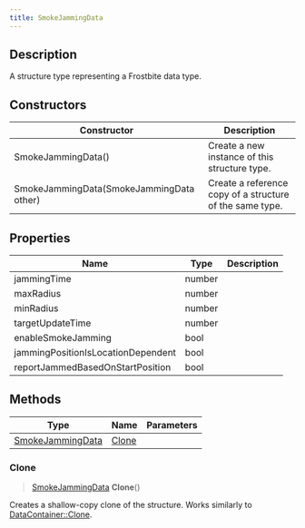 ```yaml
---
title: SmokeJammingData
---
```

## Description

A structure type representing a Frostbite data type.

## Constructors

| Constructor                              | Description                                              |
| ---------------------------------------- | -------------------------------------------------------- |
| SmokeJammingData()                       | Create a new instance of this structure type.            |
| SmokeJammingData(SmokeJammingData other) | Create a reference copy of a structure of the same type. |

## Properties

| Name                               | Type   | Description |
| ---------------------------------- | ------ | ----------- |
| jammingTime                        | number |             |
| maxRadius                          | number |             |
| minRadius                          | number |             |
| targetUpdateTime                   | number |             |
| enableSmokeJamming                 | bool   |             |
| jammingPositionIsLocationDependent | bool   |             |
| reportJammedBasedOnStartPosition   | bool   |             |

## Methods

| Type                                 | Name            | Parameters |
| ------------------------------------ | --------------- | ---------- |
| [SmokeJammingData](/vext/ref/fb/smokejammingdata/) | [Clone](#clone) |            |

### Clone

> [SmokeJammingData](/vext/ref/fb/smokejammingdata/) **Clone**()

Creates a shallow-copy clone of the structure. Works similarly to [DataContainer::Clone](/vext/ref/shared/class/datacontainer#clone).
